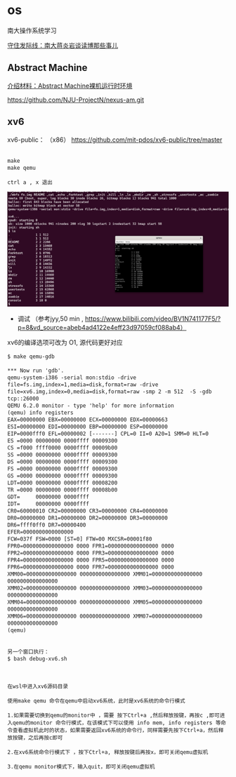 # os
南大操作系统学习

[守住发际线：南大蒋炎岩谈读博那些事儿](https://www.jiqizhixin.com/articles/2019-09-16-17)


## Abstract Machine

[介绍材料：Abstract Machine裸机运行时环境](https://ysyx.oscc.cc/slides/2205/10.html)

https://github.com/NJU-ProjectN/nexus-am.git



##  xv6
xv6-public： （x86）
https://github.com/mit-pdos/xv6-public/tree/master
~~~

make 
make qemu

ctrl a , x 退出
~~~

![](./pic/xv6.png)


- 调试 （参考jyy,50 min ,  https://www.bilibili.com/video/BV1N741177F5/?p=8&vd_source=abeb4ad4122e4eff23d97059cf088ab4）

xv6的编译选项可改为 O1, 源代码更好对应

~~~
$ make qemu-gdb

*** Now run 'gdb'.
qemu-system-i386 -serial mon:stdio -drive file=fs.img,index=1,media=disk,format=raw -drive file=xv6.img,index=0,media=disk,format=raw -smp 2 -m 512  -S -gdb tcp::26000
QEMU 6.2.0 monitor - type 'help' for more information
(qemu) info registers
EAX=00000000 EBX=00000000 ECX=00000000 EDX=00000663
ESI=00000000 EDI=00000000 EBP=00000000 ESP=00000000
EIP=0000fff0 EFL=00000002 [-------] CPL=0 II=0 A20=1 SMM=0 HLT=0
ES =0000 00000000 0000ffff 00009300
CS =f000 ffff0000 0000ffff 00009b00
SS =0000 00000000 0000ffff 00009300
DS =0000 00000000 0000ffff 00009300
FS =0000 00000000 0000ffff 00009300
GS =0000 00000000 0000ffff 00009300
LDT=0000 00000000 0000ffff 00008200
TR =0000 00000000 0000ffff 00008b00
GDT=     00000000 0000ffff
IDT=     00000000 0000ffff
CR0=60000010 CR2=00000000 CR3=00000000 CR4=00000000
DR0=00000000 DR1=00000000 DR2=00000000 DR3=00000000
DR6=ffff0ff0 DR7=00000400
EFER=0000000000000000
FCW=037f FSW=0000 [ST=0] FTW=00 MXCSR=00001f80
FPR0=0000000000000000 0000 FPR1=0000000000000000 0000
FPR2=0000000000000000 0000 FPR3=0000000000000000 0000
FPR4=0000000000000000 0000 FPR5=0000000000000000 0000
FPR6=0000000000000000 0000 FPR7=0000000000000000 0000
XMM00=0000000000000000 0000000000000000 XMM01=0000000000000000 0000000000000000
XMM02=0000000000000000 0000000000000000 XMM03=0000000000000000 0000000000000000
XMM04=0000000000000000 0000000000000000 XMM05=0000000000000000 0000000000000000
XMM06=0000000000000000 0000000000000000 XMM07=0000000000000000 0000000000000000
(qemu)


另一个窗口执行： 
$ bash debug-xv6.sh


~~~


~~~

在wsl中进入xv6源码目录

使用make qemu 命令在qemu中启动xv6系统，此时是xv6系统的命令行模式

1.如果需要切换到qemu的monitor中 ，需要 按下Ctrl+a ,然后释放按键，再按c ,即可进入qemu的monitor 命令行模式，在该模式下可以使用 info mem, info registers 等命令查看虚拟机此时的状态，如果需要返回xv6系统的命令行，同样需要先按下Ctrl+a，然后释放按键，之后再按c即可

2.在xv6系统命令行模式下 ，按下Ctrl+a, 释放按键后再按x，即可关闭qemu虚拟机

3.在qemu monitor模式下，输入quit，即可关闭qemu虚拟机
~~~